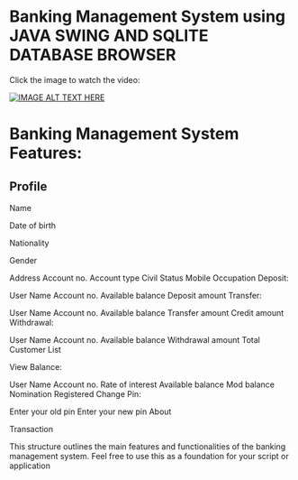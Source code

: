 # Banking Management System using JAVA SWING AND SQLITE DATABASE BROWSER
Click the image to watch the video:


[![IMAGE ALT TEXT HERE](https://img.youtube.com/vi/ESxDUzU8ueU/0.jpg)](https://www.youtube.com/watch?v=ESxDUzU8ueU)


# Banking Management System Features:

## Profile ##

Name

Date of birth

Nationality

Gender

Address
Account no.
Account type
Civil Status
Mobile
Occupation
Deposit:

User
Name
Account no.
Available balance
Deposit amount
Transfer:

User
Name
Account no.
Available balance
Transfer amount
Credit amount
Withdrawal:

User
Name
Account no.
Available balance
Withdrawal amount
Total
Customer List

View Balance:

User
Name
Account no.
Rate of interest
Available balance
Mod balance
Nomination Registered
Change Pin:

Enter your old pin
Enter your new pin
About

Transaction

This structure outlines the main features and functionalities of the banking management system. Feel free to use this as a foundation for your script or application
